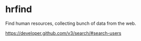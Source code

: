 # hrfind

Find human resources, collecting bunch of data from the web.

https://developer.github.com/v3/search/#search-users
